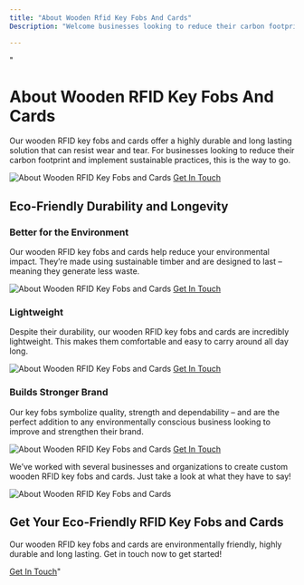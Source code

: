 ```yaml
---
title: "About Wooden Rfid Key Fobs And Cards"
Description: "Welcome businesses looking to reduce their carbon footprint, this page is for you! Learn all about Wooden RFID Key Fobs and Cards, a sustainable way to protect access and enhance security. Utilize this innovative technology to power a more sustainable future, find out more!"

---
```


"<h1>About Wooden RFID Key Fobs And Cards</h1>
<p>Our wooden RFID key fobs and cards offer a highly durable and long lasting solution that can resist wear and tear. For businesses looking to reduce their carbon footprint and implement sustainable practices, this is the way to go.</p>
<img src="/img/doors/1.webp" alt="About Wooden RFID Key Fobs and Cards" />
<a href="/contact" class="btn btn-primary">Get In Touch</a>
<h2>Eco-Friendly Durability and Longevity</h2>
<h3>Better for the Environment</h3>
<p>Our wooden RFID key fobs and cards help reduce your environmental impact. They’re made using sustainable timber and are designed to last – meaning they generate less waste.</p>
<img src="/img/doors/2.webp" alt="About Wooden RFID Key Fobs and Cards" />
<a href="/contact" class="btn btn-primary">Get In Touch</a>
<h3>Lightweight</h3>
<p>Despite their durability, our wooden RFID key fobs and cards are incredibly lightweight. This makes them comfortable and easy to carry around all day long.</p>
<img src="/img/doors/3.webp" alt="About Wooden RFID Key Fobs and Cards" />
<a href="/contact" class="btn btn-primary">Get In Touch</a>
<h3>Builds Stronger Brand</h3>
<p>Our key fobs symbolize quality, strength and dependability – and are the perfect addition to any environmentally conscious business looking to improve and strengthen their brand.</p>
<img src="b/img/doors/4.webp" alt="About Wooden RFID Key Fobs and Cards" />
<a href="/contact" class="btn btn-primary">Get In Touch</a>
<p>We’ve worked with several businesses and organizations to create custom wooden RFID key fobs and cards. Just take a look at what they have to say!</p>
<img src="/img/doors/5.webp" alt="About Wooden RFID Key Fobs and Cards" />
<h2>Get Your Eco-Friendly RFID Key Fobs and Cards</h2>
<p>Our wooden RFID key fobs and cards are environmentally friendly, highly durable and long lasting. Get in touch now to get started!</p>
<a href="/contact" class="btn btn-primary">Get In Touch</a>"
